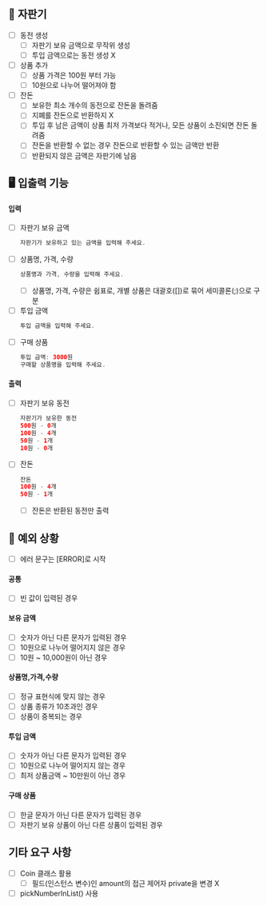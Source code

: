 ## 🌟 자판기

- [ ] 동전 생성
    - [ ] 자판기 보유 금액으로 무작위 생성
    - [ ] 투입 금액으로는 동전 생성 X

- [ ] 상품 추가
    - [ ] 상품 가격은 100원 부터 가능
    - [ ] 10원으로 나누어 떨어져야 함

- [ ] 잔돈
    - [ ] 보유한 최소 개수의 동전으로 잔돈을 돌려줌
    - [ ] 지폐를 잔돈으로 반환하지 X
    - [ ] 투입 후 남은 금액이 상품 최저 가격보다 적거나, 모든 상품이 소진되면 잔돈 돌려줌
    - [ ] 잔돈을 반환할 수 없는 경우 잔돈으로 반환할 수 있는 금액만 반환
    - [ ] 반환되지 않은 금액은 자판기에 남음

## 🖥 입출력 기능

#### 입력

- [ ] 자판기 보유 금액
    ```java
    자판기가 보유하고 있는 금액을 입력해 주세요.
    ```
- [ ] 상품명, 가격, 수량
    ```java
    상품명과 가격, 수량을 입력해 주세요.
    ```
    - [ ] 상품명, 가격, 수량은 쉼표로, 개별 상품은 대괄호([])로 묶어 세미콜론(;)으로 구분

- [ ] 투입 금액
    ```java
    투입 금액을 입력해 주세요.
    ```
- [ ] 구매 상품
    ```java
    투입 금액: 3000원
    구매할 상품명을 입력해 주세요.
    ```

#### 출력

- [ ] 자판기 보유 동전
  ```java
  자판기가 보유한 동전
  500원 - 0개
  100원 - 4개
  50원 - 1개
  10원 - 0개
  ```
- [ ] 잔돈
  ```java
  잔돈
  100원 - 4개
  50원 - 1개
  ```
    - [ ] 잔돈은 반환된 동전만 출력

## 👾 예외 상황

- [ ] 에러 문구는 [ERROR]로 시작

#### 공통

- [ ] 빈 값이 입력된 경우

#### 보유 금액

- [ ] 숫자가 아닌 다른 문자가 입력된 경우
- [ ] 10원으로 나누어 떨어지지 않은 경우
- [ ] 10원 ~ 10,000원이 아닌 경우

#### 상품명,가격,수량

- [ ] 정규 표현식에 맞지 않는 경우
- [ ] 상품 종류가 10초과인 경우
- [ ] 상품이 중복되는 경우

#### 투입 금액

- [ ] 숫자가 아닌 다른 문자가 입력된 경우
- [ ] 10원으로 나누어 떨어지지 않는 경우
- [ ] 최저 상품금액 ~ 10만원이 아닌 경우

#### 구매 상품

- [ ] 한글 문자가 아닌 다른 문자가 입력된 경우
- [ ] 자판기 보유 상품이 아닌 다른 상품이 입력된 경우

## 기타 요구 사항

- [ ] Coin 클래스 활용
    - [ ] 필드(인스턴스 변수)인 amount의 접근 제어자 private을 변경 X
- [ ] pickNumberInList() 사용